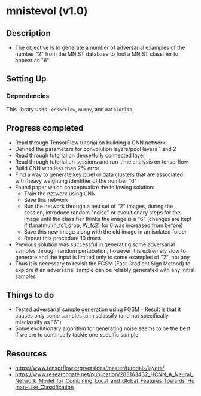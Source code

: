 # mnistevol (v1.0)
## Description 
* The objective is to generate a number of adversarial examples of the number "2" from the MNIST database to fool a MNIST classifier to appear as "6".

## Setting Up

### Dependencies
This library uses `TensorFlow`, `numpy`, and `matplotlib`. 

## Progress completed
* Read through TensorFlow tutorial on building a CNN network
* Defined the parameters for convolution layers/pool layers 1 and 2
* Read through tutorial on dense/fully connected layer
* Read through tutorial on sessions and run-time analysis on tensorflow
* Build CNN with less than 2% error
* Find a way to generate key pixel or data clusters that are associated with heavy weighting identifier of the number "6"
* Found paper which conceptualize the following solution:
  - Train the network using CNN
  - Save this network
  - Run the network through a test set of "2" images, during the session, introduce random "noise" or evolutionary steps for the image until the classifier thinks the image is a "6" (changes are kept if tf.matmul(h_fc1_drop, W_fc2) for 6 was increased from before)
  - Save this new image along with the old image in an isolated folder
  - Repeat this procedure 10 times
* Previous solution was successful in generating some adversarial samples through random pertubation, however it is extremely slow to generate and the input is limited only to some examples of "2", not any
* Thus it is necessary to revisit the FGSM (Fast Gradient Sign Method) to explore if an adversarial sample can be reliably generated with any initial samples
  
## Things to do 
* Tested adversarial sample generation using FGSM - Result is that it causes only some samples to misclassify (and not specifically misclassify as "6")
* Some evolutionary algorithm for generating noise seems to be the best if we are to continually tackle one specific sample


## Resources
* https://www.tensorflow.org/versions/master/tutorials/layers/
* https://www.researchgate.net/publication/283163432_HCNN_A_Neural_Network_Model_for_Combining_Local_and_Global_Features_Towards_Human-Like_Classification
